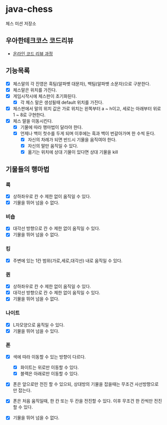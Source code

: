 # java-chess

체스 미션 저장소

## 우아한테크코스 코드리뷰

- [온라인 코드 리뷰 과정](https://github.com/woowacourse/woowacourse-docs/blob/master/maincourse/README.md)


## 기능목록

- [x] 체스말의 각 진영은 흑팀(알파벳 대문자), 백팀(알파벳 소문자)으로 구분한다.
- [x] 체스말은 위치를 가진다.
- [x] 게임시작시에 체스판이 초기화된다.
  - [x] 각 체스 말은 생성될때 default 위치를 가진다.
- [x] 체스판에서 말의 위치 값은 가로 위치는 왼쪽부터 a ~ h이고, 세로는 아래부터 위로 1 ~ 8로 구현한다.
- [x] 체스 말을 이동시킨다.
  - [x] 기물에 따라 행마법이 달라야 한다.
  - [x] 언제나 백이 첫수를 두게 되며 이후에는 흑과 백이 번갈아가며 한 수씩 둔다.
    - [x] 자신의 차례가 되면 반드시 기물을 움직여야 한다.
    - [x] 자신의 말만 움직일 수 있다.
    - [x] 옮기는 위치에 상대 기물이 있다면 상대 기물을 kill

## 기물들의 행마법

### 룩
- [x] 상하좌우로 칸 수 제한 없이 움직일 수 있다.
- [x] 기물을 뛰어 넘을 수 없다.

### 비숍
- [x] 대각선 방향으로 칸 수 제한 없이 움직일 수 있다.
- [x] 기물을 뛰어 넘을 수 없다.

### 킹
- [x] 주변에 있는 1칸 범위(가로,세로,대각선) 내로 움직일 수 있다.

### 퀸
- [x] 상하좌우로 칸 수 제한 없이 움직일 수 있다.
- [x] 대각선 방향으로 칸 수 제한 없이 움직일 수 있다.
- [x] 기물을 뛰어 넘을 수 없다.

### 나이트
- [x] L자모양으로 움직일 수 있다.
- [x] 기물을 뛰어 넘을 수 있다.

### 폰
- [x] 색에 따라 이동할 수 있는 방향이 다르다.
  - [x] 화이트는 위로만 이동할 수 있다.
  - [x] 블랙은 아래로만 이동할 수 있다.
- [x] 폰은 앞으로만 전진 할 수 있으되, 상대방의 기물을 잡을때는 무조건 사선방향으로만 잡는다.
- [x] 폰은 처음 움직일때, 한 칸 또는 두 칸을 전진할 수 있다. 이후 무조건 한 칸씩만 전진할 수 있다.
- [x] 기물을 뛰어 넘을 수 없다.
    